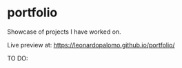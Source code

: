 # portfolio
Showcase of projects I have worked on.

Live preview at: https://leonardopalomo.github.io/portfolio/

TO DO:

